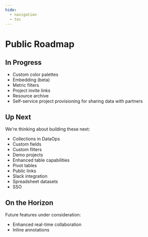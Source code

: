 ```yaml
---
hide:
  - navigation
  - toc
---
```


# Public Roadmap

## In Progress

- Custom color palettes
- Embedding (beta)
- Metric filters
- Project invite links
- Resource archive
- Self-service project provisioning for sharing data with partners

## Up Next

We're thinking about building these next:

- Collections in DataOps
- Custom fields
- Custom filters
- Demo projects
- Enhanced table capabilities
- Pivot tables
- Public links
- Slack integration
- Spreadsheet datasets
- SSO

## On the Horizon

Future features under consideration:

- Enhanced real-time collaboration
- Inline annotations
